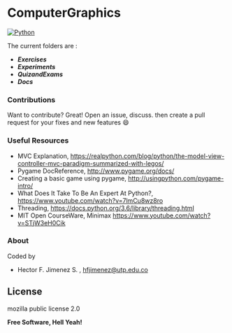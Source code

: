 # ComputerGraphics
[![Python](https://www.python.org/static/community_logos/python-powered-w-100x40.png)](https://www.python.org/)

The current folders are :

* ***Exercises***
* ***Experiments***
* ***QuizandExams***
* ***Docs***

### Contributions
Want to contribute? Great!
Open an issue, discuss. then  create a pull request for your fixes and new features :smile: 

### Useful Resources

- MVC Explanation, https://realpython.com/blog/python/the-model-view-controller-mvc-paradigm-summarized-with-legos/
- Pygame DocReference, http://www.pygame.org/docs/
- Creating a basic game using pygame, http://usingpython.com/pygame-intro/ 
- What Does It Take To Be An Expert At Python?, https://www.youtube.com/watch?v=7lmCu8wz8ro
- Threading, https://docs.python.org/3.6/library/threading.html
- MIT Open CourseWare, Minimax https://www.youtube.com/watch?v=STjW3eH0Cik 


### About 
Coded by
* Hector F. Jimenez S. , hfjimenez@utp.edu.co 

License
----
mozilla public license 2.0

**Free Software, Hell Yeah!**
